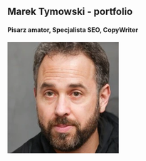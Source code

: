 ## Marek Tymowski - portfolio

#### Pisarz amator, Specjalista SEO, CopyWriter

![Marek Tymowski](/assets/img/martym-logo-250x250.webp)
